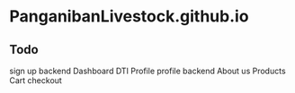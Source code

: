 # PanganibanLivestock.github.io

## Todo

sign up backend
Dashboard
DTI 
Profile
profile backend
About us
Products
Cart
checkout
